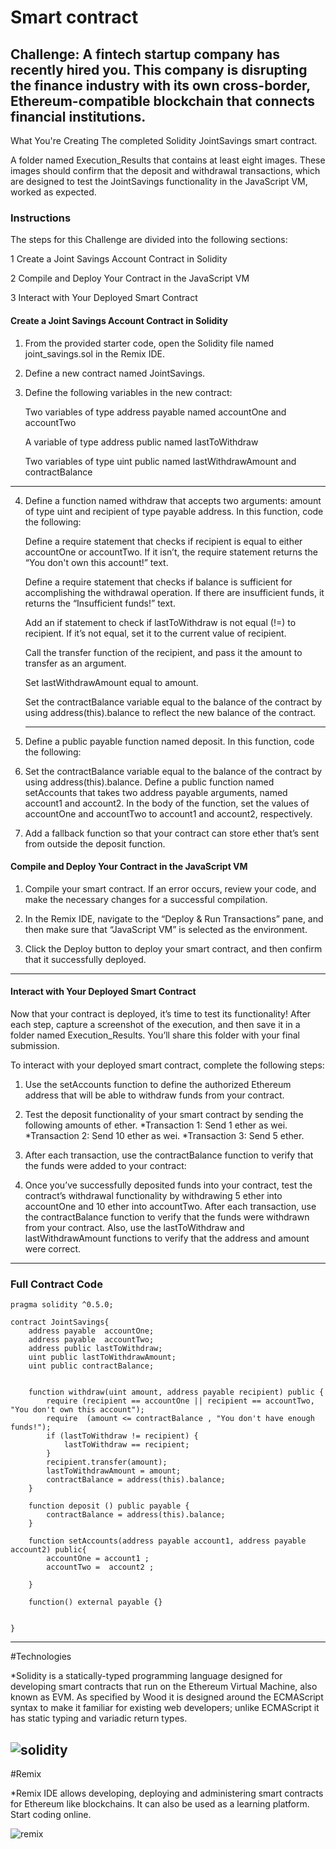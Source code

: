 # Smart contract

## Challenge: A fintech startup company has recently hired you. This company is disrupting the finance industry with its own cross-border, Ethereum-compatible blockchain that connects financial institutions.

What You're Creating
The completed Solidity JointSavings smart contract.

A folder named Execution_Results that contains at least eight images. These images should confirm that the deposit and withdrawal transactions, which are designed to test the JointSavings functionality in the JavaScript VM, worked as expected.

### Instructions

The steps for this Challenge are divided into the following sections:

1 Create a Joint Savings Account Contract in Solidity

2 Compile and Deploy Your Contract in the JavaScript VM

3 Interact with Your Deployed Smart Contract

#### Create a Joint Savings Account Contract in Solidity


1. From the provided starter code, open the Solidity file named joint_savings.sol in the Remix IDE.

2. Define a new contract named JointSavings.

3. Define the following variables in the new contract:

   Two variables of type address payable named accountOne and accountTwo

   A variable of type address public named lastToWithdraw

   Two variables of type uint public named lastWithdrawAmount and contractBalance
   
 -----

4. Define a function named withdraw that accepts two arguments: amount of type uint and recipient of type payable address. In this function, code the following:

   Define a require statement that checks if recipient is equal to either accountOne or accountTwo. If it isn’t, the require statement returns the “You don't own this account!”      text.

   Define a require statement that checks if balance is sufficient for accomplishing the withdrawal operation. If there are insufficient funds, it returns the “Insufficient          funds!” text.

   Add an if statement to check if lastToWithdraw is not equal (!=) to recipient. If it’s not equal, set it to the current value of recipient.

   Call the transfer function of the recipient, and pass it the amount to transfer as an argument.

   Set lastWithdrawAmount equal to amount.

   Set the contractBalance variable equal to the balance of the contract by using address(this).balance to reflect the new balance of the contract.
   
   -----

5. Define a public payable function named deposit. In this function, code the following:

6. Set the contractBalance variable equal to the balance of the contract by using address(this).balance.
Define a public function named setAccounts that takes two address payable arguments, named account1 and account2. In the body of the function, set the values of accountOne and accountTwo to account1 and account2, respectively.

7. Add a fallback function so that your contract can store ether that’s sent from outside the deposit function.


#### Compile and Deploy Your Contract in the JavaScript VM

1. Compile your smart contract. If an error occurs, review your code, and make the necessary changes for a successful compilation.

2. In the Remix IDE, navigate to the “Deploy & Run Transactions” pane, and then make sure that “JavaScript VM” is selected as the environment.

3. Click the Deploy button to deploy your smart contract, and then confirm that it successfully deployed.

-----

#### Interact with Your Deployed Smart Contract


Now that your contract is deployed, it’s time to test its functionality! After each step, capture a screenshot of the execution, and then save it in a folder named Execution_Results. You’ll share this folder with your final submission.

To interact with your deployed smart contract, complete the following steps:

1. Use the setAccounts function to define the authorized Ethereum address that will be able to withdraw funds from your contract.

2. Test the deposit functionality of your smart contract by sending the following amounts of ether. 
 *Transaction 1: Send 1 ether as wei.
 *Transaction 2: Send 10 ether as wei.
 *Transaction 3: Send 5 ether.

3. After each transaction, use the contractBalance function to verify that the funds were added to your contract:
         
4. Once you’ve successfully deposited funds into your contract, test the contract’s withdrawal functionality by withdrawing 5 ether into accountOne and 10 ether into              accountTwo. After each transaction, use the contractBalance function to verify that the funds were withdrawn from your contract. Also, use the lastToWithdraw and                lastWithdrawAmount functions to verify that the address and amount were correct.

--------

### Full Contract Code
```
pragma solidity ^0.5.0;

contract JointSavings{
    address payable  accountOne;
    address payable  accountTwo;
    address public lastToWithdraw;
    uint public lastToWithdrawAmount;
    uint public contractBalance;
    
    
    function withdraw(uint amount, address payable recipient) public {
        require (recipient == accountOne || recipient == accountTwo, "You don't own this account");
        require  (amount <= contractBalance , "You don't have enough funds!");
        if (lastToWithdraw != recipient) {
            lastToWithdraw == recipient;
        }
        recipient.transfer(amount);
        lastToWithdrawAmount = amount;
        contractBalance = address(this).balance;
    }
 
    function deposit () public payable {
        contractBalance = address(this).balance;
    }

    function setAccounts(address payable account1, address payable account2) public{
        accountOne = account1 ;
        accountTwo =  account2 ;
        
    }
    
    function() external payable {}
    
    
}
```
-----

#Technologies

*Solidity is a statically-typed programming language designed for developing smart contracts that run on the Ethereum Virtual Machine, also known as EVM. As specified by Wood it is designed around the ECMAScript syntax to make it familiar for existing web developers; unlike ECMAScript it has static typing and variadic return types.

![solidity](https://blockchainsimplified.com/blog/solidity-programming-the-smart-contract-language-in-ethereum/solidity-programming-definition.jpg)
------

#Remix

*Remix IDE allows developing, deploying and administering smart contracts for Ethereum like blockchains. It can also be used as a learning platform. Start coding online.

![remix](https://miro.medium.com/max/1080/1*mkTfH_SzupDN-sNAiAZn2g.png)
